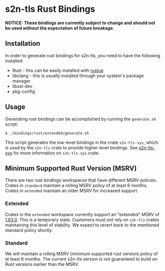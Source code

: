 # s2n-tls Rust Bindings

**NOTICE: These bindings are currently subject to change and should not be used without the expectation
of future breakage.**

## Installation

In order to generate rust bindings for s2n-tls, you need to have the following installed:

* Rust - this can be easily installed with [rustup](https://rustup.rs/)
* libclang - this is usually installed through your system's package manager
* libssl-dev
* pkg-config

## Usage

Generating rust bindings can be accomplished by running the `generate.sh` script:

```
$ ./bindings/rust/extended/generate.sh
```

This script generates the low-level bindings in the crate `s2n-tls-sys`, which is used by the `s2n-tls` crate to provide higher-level bindings.
See [s2n-tls-sys](https://github.com/aws/s2n-tls/blob/main/bindings/rust/s2n-tls-sys/README.md) for more information on `s2n-tls-sys` crate.

## Minimum Supported Rust Version (MSRV)

There are two rust bindings workspaces that have different MSRV policies. Crates in `standard` maintain a rolling MSRV policy of at least 6 months. Crates in `extended` maintain an older MSRV for increased support.

### Extended

Crates in the `extended` workspace currently support an "extended" MSRV of [1.63.0](https://releases.rs/docs/1.63.0/). This is a temporary state. Customers must not rely on `s2n-tls` crates maintaining this level of stability. We expect to revert back to the mentioned standard policy shortly.

### Standard

We will maintain a rolling MSRV (minimum supported rust version) policy of at least 6 months. The current s2n-tls version is not guaranteed to build on Rust versions earlier than the MSRV.

